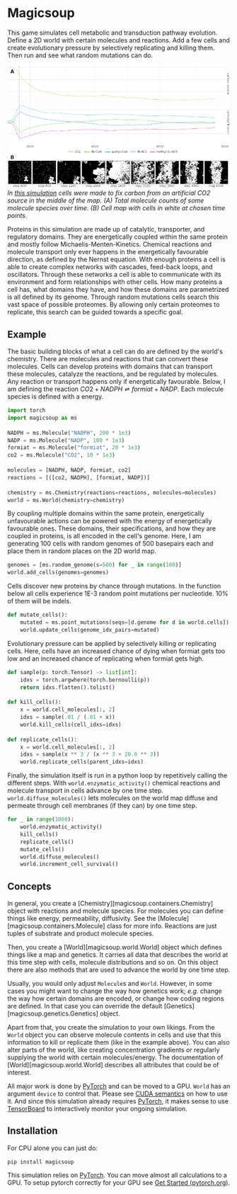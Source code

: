 # Magicsoup

This game simulates cell metabolic and transduction pathway evolution.
Define a 2D world with certain molecules and reactions.
Add a few cells and create evolutionary pressure by selectively replicating and killing them.
Then run and see what random mutations can do.

![co2 fixing](https://raw.githubusercontent.com/mRcSchwering/magic-soup/main/docs/img/co2fix.png)
_In [this simulation](https://github.com/mRcSchwering/luca/tree/main/e1_co2_fixing) cells were made to fix carbon from an artificial CO2 source in the middle of the map. (A) Total molecule counts of some molecule species over time. (B) Cell map with cells in white at chosen time points._

Proteins in this simulation are made up of catalytic, transporter, and regulatory domains.
They are energetically coupled within the same protein and mostly follow Michaelis-Menten-Kinetics.
Chemical reactions and molecule transport only ever happens in the energetically favourable direction, as defined by the Nernst equation.
With enough proteins a cell is able to create complex networks with cascades, feed-back loops, and oscillators.
Through these networks a cell is able to communicate with its environment and form relationships with other cells.
How many proteins a cell has, what domains they have, and how these domains are parametrized is all defined by its genome.
Through random mutations cells search this vast space of possible proteomes.
By allowing only certain proteomes to replicate, this search can be guided towards a specific goal.

## Example

The basic building blocks of what a cell can do are defined by the world's chemistry.
There are molecules and reactions that can convert these molecules.
Cells can develop proteins with domains that can transport these molecules,
catalyze the reactions, and be regulated by molecules.
Any reaction or transport happens only if energetically favourable.
Below, I am defining the reaction $CO2 + NADPH \rightleftharpoons formiat + NADP$.
Each molecule species is defined with a energy.

```python
import torch
import magicsoup as ms

NADPH = ms.Molecule("NADPH", 200 * 1e3)
NADP = ms.Molecule("NADP", 100 * 1e3)
formiat = ms.Molecule("formiat", 20 * 1e3)
co2 = ms.Molecule("CO2", 10 * 1e3)

molecules = [NADPH, NADP, formiat, co2]
reactions = [([co2, NADPH], [formiat, NADP])]

chemistry = ms.Chemistry(reactions=reactions, molecules=molecules)
world = ms.World(chemistry=chemistry)
```

By coupling multiple domains within the same protein, energetically unfavourable actions
can be powered with the energy of energetically favourable ones.
These domains, their specifications, and how they are coupled in proteins, is all encoded in the cell's genome.
Here, I am generating 100 cells with random genomes of 500 basepairs each and place them
in random places on the 2D world map.

```python
genomes = [ms.random_genome(s=500) for _ in range(100)]
world.add_cells(genomes=genomes)
```

Cells discover new proteins by chance through mutations.
In the function below all cells experience 1E-3 random point mutations per nucleotide.
10% of them will be indels.

```python
def mutate_cells():
    mutated = ms.point_mutations(seqs=[d.genome for d in world.cells])
    world.update_cells(genome_idx_pairs=mutated)
```

Evolutionary pressure can be applied by selectively killing or replicating cells.
Here, cells have an increased chance of dying when formiat gets too low
and an increased chance of replicating when formiat gets high.

```python
def sample(p: torch.Tensor) -> list[int]:
    idxs = torch.argwhere(torch.bernoulli(p))
    return idxs.flatten().tolist()

def kill_cells():
    x = world.cell_molecules[:, 2]
    idxs = sample(.01 / (.01 + x))
    world.kill_cells(cell_idxs=idxs)

def replicate_cells():
    x = world.cell_molecules[:, 2]
    idxs = sample(x ** 3 / (x ** 3 + 20.0 ** 3))
    world.replicate_cells(parent_idxs=idxs)
```

Finally, the simulation itself is run in a python loop by repetitively calling the different steps.
With `world.enzymatic_activity()` chemical reactions and molecule transport
in cells advance by one time step.
`world.diffuse_molecules()` lets molecules on the world map diffuse and permeate through cell membranes
(if they can) by one time step.

```python
for _ in range(1000):
    world.enzymatic_activity()
    kill_cells()
    replicate_cells()
    mutate_cells()
    world.diffuse_molecules()
    world.increment_cell_survival()
```

## Concepts

In general, you create a [Chemistry][magicsoup.containers.Chemistry] object with reactions and molecule species.
For molecules you can define things like energy, permeability, diffusivity.
See the [Molecule][magicsoup.containers.Molecule] class for more info.
Reactions are just tuples of substrate and product molecule species.

Then, you create a [World][magicsoup.world.World] object which defines things like a map and genetics.
It carries all data that describes the world at this time step with cells, molecule distributions and so on.
On this object there are also methods that are used to advance the world by one time step.

Usually, you would only adjust `Molecule`s and `World`.
However, in some cases you might want to change the way how genetics work;
_e.g._ change the way how certain domains are encoded, or change how coding regions are defined.
In that case you can override the default [Genetics][magicsoup.genetics.Genetics] object.

Apart from that, you create the simulation to your own likings.
From the `World` object you can observe molecule contents in cells
and use that this information to kill or replicate them (like in the example above).
You can also alter parts of the world, like creating concentration gradients
or regularly supplying the world with certain molecules/energy.
The documentation of [World][magicsoup.world.World] describes all attributes that could be of interest.

All major work is done by [PyTorch](https://pytorch.org/) and can be moved to a GPU.
`World` has an argument `device` to control that.
Please see [CUDA semantics](https://pytorch.org/docs/stable/notes/cuda.html) on how to use it.
And since this simulation already requires [PyTorch](https://pytorch.org/), it makes sense
to use [TensorBoard](https://pytorch.org/docs/stable/tensorboard.html) to interactively monitor your ongoing simulation.

## Installation

For CPU alone you can just do:

```
pip install magicsoup
```

This simulation relies on [PyTorch](https://pytorch.org/).
You can move almost all calculations to a GPU.
To setup pytorch correctly for your GPU see [Get Started (pytorch.org)](https://pytorch.org/get-started/locally/).
